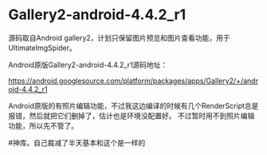 # Gallery2-android-4.4.2_r1
源码取自Android gallery2，计划只保留图片预览和图片查看功能，用于UltimateImgSpider。

Android原版Gallery2-android-4.4.2_r1源码地址：

https://android.googlesource.com/platform/packages/apps/Gallery2/+/android-4.4.2_r1

Android原版的有照片编辑功能，不过我这边编译的时候有几个RenderScript总是报错，然后就把它们删掉了，估计也是环境没配置好。
不过暂时用不到照片编辑功能，所以先不管了。


#神库。自己裁减了半天基本和这个是一样的

